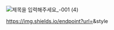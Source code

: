 ![제목을 입력해주세요_-001 (4)](https://user-images.githubusercontent.com/107012988/184835030-5cfa1926-bb6e-4c66-ad26-4717404fd19c.png)

https://img.shields.io/endpoint?url=<URL>&style<STYLE>
